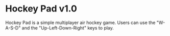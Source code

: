 Hockey Pad v1.0
==========

Hockey Pad is a simple multiplayer air hockey game. Users can use the "W-A-S-D" and the "Up-Left-Down-Right" keys to play.
